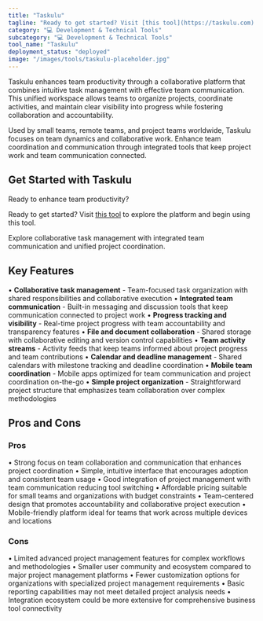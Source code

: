 ```yaml
---
title: "Taskulu"
tagline: "Ready to get started? Visit [this tool](https://taskulu.com) to explore the platform and begin using this tool...."
category: "💻 Development & Technical Tools"
subcategory: "💻 Development & Technical Tools"
tool_name: "Taskulu"
deployment_status: "deployed"
image: "/images/tools/taskulu-placeholder.jpg"
---
```

Taskulu enhances team productivity through a collaborative platform that combines intuitive task management with effective team communication. This unified workspace allows teams to organize projects, coordinate activities, and maintain clear visibility into progress while fostering collaboration and accountability.

Used by small teams, remote teams, and project teams worldwide, Taskulu focuses on team dynamics and collaborative work. Enhance team coordination and communication through integrated tools that keep project work and team communication connected.

## Get Started with Taskulu

Ready to enhance team productivity? 

Ready to get started? Visit [this tool](https://taskulu.com) to explore the platform and begin using this tool.

Explore collaborative task management with integrated team communication and unified project coordination.

## Key Features

• **Collaborative task management** - Team-focused task organization with shared responsibilities and collaborative execution
• **Integrated team communication** - Built-in messaging and discussion tools that keep communication connected to project work
• **Progress tracking and visibility** - Real-time project progress with team accountability and transparency features
• **File and document collaboration** - Shared storage with collaborative editing and version control capabilities
• **Team activity streams** - Activity feeds that keep teams informed about project progress and team contributions
• **Calendar and deadline management** - Shared calendars with milestone tracking and deadline coordination
• **Mobile team coordination** - Mobile apps optimized for team communication and project coordination on-the-go
• **Simple project organization** - Straightforward project structure that emphasizes team collaboration over complex methodologies

## Pros and Cons

### Pros
• Strong focus on team collaboration and communication that enhances project coordination
• Simple, intuitive interface that encourages adoption and consistent team usage
• Good integration of project management with team communication reducing tool switching
• Affordable pricing suitable for small teams and organizations with budget constraints
• Team-centered design that promotes accountability and collaborative project execution
• Mobile-friendly platform ideal for teams that work across multiple devices and locations

### Cons
• Limited advanced project management features for complex workflows and methodologies
• Smaller user community and ecosystem compared to major project management platforms
• Fewer customization options for organizations with specialized project management requirements
• Basic reporting capabilities may not meet detailed project analysis needs
• Integration ecosystem could be more extensive for comprehensive business tool connectivity